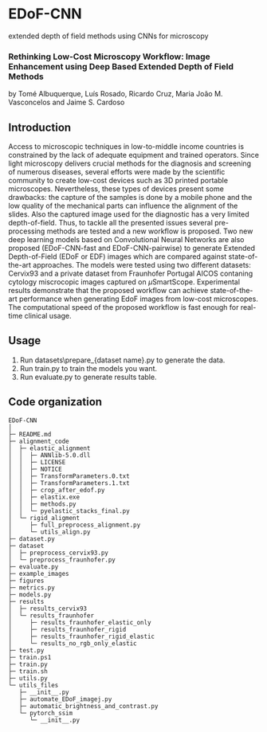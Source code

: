 # EDoF-CNN
extended depth of field methods using CNNs for microscopy

### Rethinking Low-Cost Microscopy Workflow: Image Enhancement using Deep Based Extended Depth of Field Methods

by Tomé Albuquerque, Luís Rosado, Ricardo Cruz, Maria João M. Vasconcelos and Jaime S. Cardoso

## Introduction
Access to microscopic techniques in low-to-middle income countries is constrained by the lack of adequate equipment and trained operators. Since light microscopy delivers crucial methods for the diagnosis and screening of numerous diseases, several efforts were made by the scientific community to create low-cost devices such as 3D printed portable microscopes. Nevertheless, these types of devices present some drawbacks: the capture of the samples is done by a mobile phone and the low quality of the mechanical parts can influence the alignment of the slides. Also the captured image used for the diagnostic has a very limited depth-of-field. Thus, to tackle all the presented issues several pre-processing methods are tested and a new workflow is proposed. Two new deep learning models based on Convolutional Neural Networks are also proposed (EDoF-CNN-fast and EDoF-CNN-pairwise) to generate Extended Depth-of-Field (EDoF or EDF) images which are compared against state-of-the-art approaches. The models were tested using two different datasets: Cervix93 and a private dataset from Fraunhofer Portugal AICOS contaning cytology miscrocopic images captured on $\mu$SmartScope. Experimental results demonstrate that the proposed workflow can achieve state-of-the-art performance when generating EdoF images from low-cost microscopes. The computational speed of the proposed workflow is fast enough for real-time clinical usage.

## Usage

  1. Run datasets\prepare_{dataset name}.py to generate the data.
  2. Run train.py to train the models you want.
  3. Run evaluate.py to generate results table.


## Code organization
```
EDoF-CNN
│ 
├─ README.md
├─ alignment_code
│  ├─ elastic_alignment
│  │  ├─ ANNlib-5.0.dll
│  │  ├─ LICENSE
│  │  ├─ NOTICE
│  │  ├─ TransformParameters.0.txt
│  │  ├─ TransformParameters.1.txt
│  │  ├─ crop_after_edof.py
│  │  ├─ elastix.exe
│  │  ├─ methods.py
│  │  └─ pyelastic_stacks_final.py
│  └─ rigid_aligment
│     ├─ full_preprocess_alignment.py
│     └─ utils_align.py
├─ dataset.py
├─ dataset
│  ├─ preprocess_cervix93.py
│  └─ preprocess_fraunhofer.py
├─ evaluate.py
├─ example_images
├─ figures
├─ metrics.py
├─ models.py
├─ results
│  ├─ results_cervix93
│  └─ results_fraunhofer
│     ├─ results_fraunhofer_elastic_only
│     ├─ results_fraunhofer_rigid
│     ├─ results_fraunhofer_rigid_elastic
│     └─ results_no_rgb_only_elastic
├─ test.py
├─ train.ps1
├─ train.py
├─ train.sh
├─ utils.py
└─ utils_files
   ├─ __init__.py
   ├─ automate_EDoF_imagej.py
   ├─ automatic_brightness_and_contrast.py
   └─ pytorch_ssim
      └─ __init__.py
```
